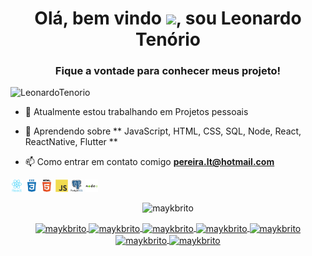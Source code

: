 <h1 align = "center"> Olá, bem vindo  <img src = "https://raw.githubusercontent.com/kaueMarques/kaueMarques/master/hi.gif" width = "30px">, sou Leonardo Tenório </ h1 >
<h3 align = "center"> Fique a vontade para conhecer meus projeto! </h3>
<p align = "left"> <img src = "https://komarev.com/ghpvc/?username=Leonardotenoriodev" alt = "LeonardoTenorio" /> </p>

- 🔭 Atualmente estou trabalhando em Projetos pessoais

- 💬 Aprendendo sobre ** JavaScript, HTML, CSS, SQL, Node, React, ReactNative, Flutter **

- 📫 Como entrar em contato comigo **pereira.lt@hotmail.com**


<p align = "left">
<img src = "https://raw.githubusercontent.com/devicons/devicon/master/icons/react/react-original-wordmark.svg" alt = "react" width = "20" height = "20" />
<img src = "https://raw.githubusercontent.com/devicons/devicon/master/icons/css3/css3-plain-wordmark.svg" alt = "css3" width = "20" height = "20" />
<img src = "https://raw.githubusercontent.com/devicons/devicon/master/icons/html5/html5-original-wordmark.svg" alt = "html5" width = "20" height = "20" />
<img src = "https://raw.githubusercontent.com/devicons/devicon/master/icons/javascript/javascript-original.svg" alt = "javascript" width = "20" height = "20" />
<img src = "https://raw.githubusercontent.com/devicons/devicon/master/icons/postgresql/postgresql-original-wordmark.svg" alt = "postgresql" width = "20" height = "20" />
<img src = "https://raw.githubusercontent.com/devicons/devicon/master/icons/nodejs/nodejs-original-wordmark.svg" alt = "nodejs" width = "20" height = "20" /> </p> <p align = "center">
<img src = "https://github-readme-stats.vercel.app/api?username=maykbrito&show_icons=true" alt = "maykbrito" /> 
</p>

<p align = "center">
<a href="https://codepen.io/maykbrito" target="blank"> <img align = "center" src = "https://cdn.jsdelivr.net/npm/simple-icons@3.0.1 /icons/codepen.svg "alt =" maykbrito "height =" 20 "largura =" 20 "/> </a>
<a href="https://twitter.com/maykbrito" target="blank"> <img align = "center" src = "https://cdn.jsdelivr.net/npm/simple-icons@3.0.1 /icons/twitter.svg "alt =" maykbrito "height =" 20 "largura =" 20 "/> </a>
<a href="https://linkedin.com/in/maykbrito" target="blank"> <img align = "center" src = "https://cdn.jsdelivr.net/npm/simple-icons@3.0 .1 / icons / linkedin.svg "alt =" maykbrito "height =" 20 "width =" 20 "/> </a>
<a href="https://stackoverflow.com/maykbrito" target="blank"> <img align = "center" src = "https://cdn.jsdelivr.net/npm/simple-icons@3.0.1 /icons/stackoverflow.svg "alt =" maykbrito "height =" 20 "largura =" 20 "/> </a>
<a href="https://codesandbox.com/maykbrito" target="blank"> <img align = "center" src = "https://cdn.jsdelivr.net/npm/simple-icons@3.0.1 /icons/codesandbox.svg "alt =" maykbrito "height =" 20 "largura =" 20 "/> </a>
<a href="https://fb.com/maykbrito" target="blank"> <img align = "center" src = "https://cdn.jsdelivr.net/npm/simple-icons@3.0.1 /icons/facebook.svg "alt =" maykbrito "height =" 20 "largura =" 20 "/> </a>
<a href="https://instagram.com/maykbrito" target="blank"> <img align = "center" src = "https://cdn.jsdelivr.net/npm/simple-icons@3.0.1 /icons/instagram.svg "alt =" maykbrito "height =" 20 "largura =" 20 "/> </a>
</p>

